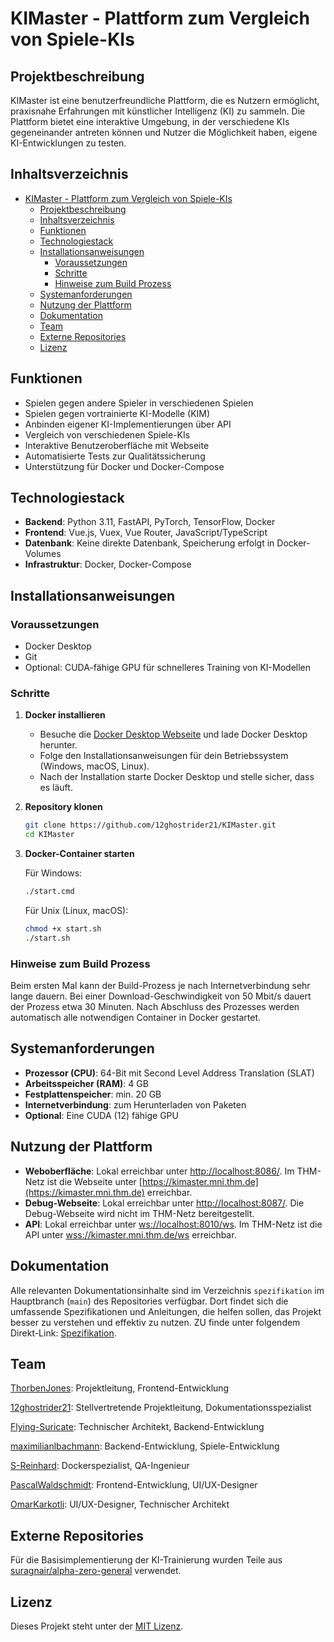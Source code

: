 
# KIMaster - Plattform zum Vergleich von Spiele-KIs

## Projektbeschreibung

KIMaster ist eine benutzerfreundliche Plattform, die es Nutzern ermöglicht, praxisnahe Erfahrungen mit künstlicher Intelligenz (KI) zu sammeln. Die Plattform bietet eine interaktive Umgebung, in der verschiedene KIs gegeneinander antreten können und Nutzer die Möglichkeit haben, eigene KI-Entwicklungen zu testen.

## Inhaltsverzeichnis

- [KIMaster - Plattform zum Vergleich von Spiele-KIs](#kimaster---plattform-zum-vergleich-von-spiele-kis)
  - [Projektbeschreibung](#projektbeschreibung)
  - [Inhaltsverzeichnis](#inhaltsverzeichnis)
  - [Funktionen](#funktionen)
  - [Technologiestack](#technologiestack)
  - [Installationsanweisungen](#installationsanweisungen)
    - [Voraussetzungen](#voraussetzungen)
    - [Schritte](#schritte)
    - [Hinweise zum Build Prozess](#hinweise-zum-build-prozess)
  - [Systemanforderungen](#systemanforderungen)
  - [Nutzung der Plattform](#nutzung-der-plattform)
  - [Dokumentation](#dokumentation)
  - [Team](#team)
  - [Externe Repositories](#externe-repositories)
  - [Lizenz](#lizenz)

## Funktionen

- Spielen gegen andere Spieler in verschiedenen Spielen
- Spielen gegen vortrainierte KI-Modelle (KIM)
- Anbinden eigener KI-Implementierungen über API
- Vergleich von verschiedenen Spiele-KIs
- Interaktive Benutzeroberfläche mit Webseite
- Automatisierte Tests zur Qualitätssicherung
- Unterstützung für Docker und Docker-Compose

## Technologiestack

- **Backend**: Python 3.11, FastAPI, PyTorch, TensorFlow, Docker
- **Frontend**: Vue.js, Vuex, Vue Router, JavaScript/TypeScript
- **Datenbank**: Keine direkte Datenbank, Speicherung erfolgt in Docker-Volumes
- **Infrastruktur**: Docker, Docker-Compose

## Installationsanweisungen

### Voraussetzungen

- Docker Desktop
- Git
- Optional: CUDA-fähige GPU für schnelleres Training von KI-Modellen

### Schritte

1. **Docker installieren**
   - Besuche die [Docker Desktop Webseite](https://www.docker.com/products/docker-desktop) und lade Docker Desktop herunter.
   - Folge den Installationsanweisungen für dein Betriebssystem (Windows, macOS, Linux).
   - Nach der Installation starte Docker Desktop und stelle sicher, dass es läuft.

2. **Repository klonen**

   ```sh
   git clone https://github.com/12ghostrider21/KIMaster.git
   cd KIMaster
   ```

3. **Docker-Container starten**

   Für Windows:
   ```sh
   ./start.cmd
   ```

   Für Unix (Linux, macOS):
   ```sh
   chmod +x start.sh
   ./start.sh
   ```

### Hinweise zum Build Prozess

Beim ersten Mal kann der Build-Prozess je nach Internetverbindung sehr lange dauern. Bei einer Download-Geschwindigkeit von 50 Mbit/s dauert der Prozess etwa 30 Minuten. Nach Abschluss des Prozesses werden automatisch alle notwendigen Container in Docker gestartet.

## Systemanforderungen

- **Prozessor (CPU)**: 64-Bit mit Second Level Address Translation (SLAT)
- **Arbeitsspeicher (RAM)**: 4 GB
- **Festplattenspeicher**: min. 20 GB
- **Internetverbindung**: zum Herunterladen von Paketen
- **Optional**: Eine CUDA (12) fähige GPU

## Nutzung der Plattform

- **Weboberfläche**: Lokal erreichbar unter [http://localhost:8086/](http://localhost:8086/). Im THM-Netz ist die Webseite unter [https://kimaster.mni.thm.de](https://kimaster.mni.thm.de) erreichbar.
- **Debug-Webseite**: Lokal erreichbar unter [http://localhost:8087/](http://localhost:8087/). Die Debug-Webseite wird nicht im THM-Netz bereitgestellt.
- **API**: Lokal erreichbar unter [ws://localhost:8010/ws](ws://localhost:8010/ws). Im THM-Netz ist die API unter [wss://kimaster.mni.thm.de/ws](wss://kimaster.mni.thm.de/ws) erreichbar.

## Dokumentation

Alle relevanten Dokumentationsinhalte sind im Verzeichnis `spezifikation` im Hauptbranch (`main`) des Repositories verfügbar. Dort findet sich die umfassende Spezifikationen und Anleitungen, die helfen sollen, das Projekt besser zu verstehen und effektiv zu nutzen. ZU finde unter folgendem Direkt-Link: [Spezifikation](https://github.com/12ghostrider21/KIMaster/tree/main/Spezifikation).

## Team

[ThorbenJones](https://github.com/ThorbenJones): Projektleitung, Frontend-Entwicklung

[12ghostrider21](https://github.com/12ghostrider21): Stellvertretende Projektleitung, Dokumentationsspezialist 

[Flying-Suricate](https://github.com/Flying-Suricate): Technischer Architekt, Backend-Entwicklung

[maximilianlbachmann](https://github.com/maximilianlbachmann): Backend-Entwicklung, Spiele-Entwicklung

[S-Reinhard](https://github.com/S-Reinhard): Dockerspezialist, QA-Ingenieur

[PascalWaldschmidt](https://github.com/PascalWaldschmidt): Frontend-Entwicklung, UI/UX-Designer

[OmarKarkotli](https://github.com/OmarKarkotli): UI/UX-Designer, Technischer Architekt

## Externe Repositories

Für die Basisimplementierung der KI-Trainierung wurden Teile aus [suragnair/alpha-zero-general](https://github.com/suragnair/alpha-zero-general) verwendet.

## Lizenz

Dieses Projekt steht unter der [MIT Lizenz](LICENSE).
